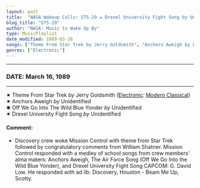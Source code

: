 ```yaml
---
layout: post
title:  "NASA Wakeup Calls: STS-29 ✷ Drexel University Fight Song by Unidentified ✧ March 16, 1989"
blog_title: "STS-29"
author: "NASA: Music to Wake Up By"
type: MusicPlaylist
date_modified: 1989-03-16
songs: ["Theme From Star Trek by Jerry Goldsmith", "Anchors Aweigh by Unidentified", "Off We Go Into The Wild Blue Yonder by Unidentified", "Drexel University Fight Song by Unidentified"]
genres: ["Electronic"]
---
```


----
### DATE: March 16, 1989
----
✷ Theme From Star Trek *by* Jerry Goldsmith ([Electronic](https://www.discogs.com/genre/Electronic): [Modern Classical](https://www.discogs.com/style/Modern%20Classical)) <a target="blank_" href="https://www.discogs.com/Jerry-Goldsmith-Main-Theme-From-Star-Trek-The-Motion-Picture/release/6963573">
    <i class="fas fa-compact-disc"
       title="Discogs entry for this song"
       alt="Discogs entry for this song"
       style="font-size: 1.1em;"></i></a>
      &nbsp;<br />
✷ Anchors Aweigh *by* Unidentified    &nbsp;<br />
✺ Off We Go Into The Wild Blue Yonder *by* Unidentified    &nbsp;<br />
✷ Drexel University Fight Song *by* Unidentified  

#### Comment:
* Discovery crew woke Mission Control with theme from Star Trek followed by congratulatory comments from William Shatner. Mission Control responded with a   medley of school songs from crew members' alma maters: Anchors Aweigh, The Air Force Song (Off We Go Into the Wild Blue Yonder), and Drexel University Fight Song CAPCOM: G. David Low. He responded with ad lib: Discovery, Houston - Beam Me Up, Scotty.




<br/>
<center>
	<a target="_blank"
	   href="https://twitter.com/intent/tweet?hashtags=Space,NASA,Playlist,NASAWakeupCalls,SpaceProgram&text=🚀 {{ page.author}}, '{{ page.songs.first }}' {{ page.title }}, {{ page.date | date: '%B %d, %Y' }}, {{ site.url }}{{ page.url }}&via=nasawakeupcalls"><i class="fab fa-twitter" title="Tweet this page" alt="Tweet this page" style="font-size: 1.3em;"></i></a>
	&nbsp; 	<i class="fas fa-user-astronaut" style="font-size: 1.5em;"></i> &nbsp;
    <a id="custom_amazon_link"
       type="amzn" search="#"
       category="popular music">
    <i class="fab fa-amazon" style="font-size: 1.3em;"></i></a>
</center>

<!-- Randomly resolve an individual entry from a song array -->
<script src="/assets/javascript/seedrandom.min.js"></script>
<script>
  var wake_me_up = ["Theme From Star Trek by Jerry Goldsmith", "Anchors Aweigh by Unidentified", "Off We Go Into The Wild Blue Yonder by Unidentified", "Drexel University Fight Song by Unidentified"];
  var prng = new Math.seedrandom();
  function randomSong() {
    song = wake_me_up[Math.floor(Math.random() * wake_me_up.length)];
    var amazon_link = document.getElementById("custom_amazon_link");
    amazon_link.setAttribute("search", song);
  }
  window.onload = randomSong();
</script>
